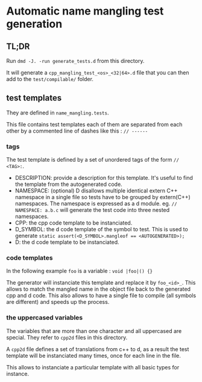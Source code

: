 # Automatic name mangling test generation

## TL;DR

Run `dmd -J. -run generate_tests.d` from this directory.

It will generate a `cpp_mangling_test_<os>_<32|64>.d` file that you can then add
to the `test/compilable/` folder.

## test templates

They are defined in `name_mangling.tests`.

This file contains test templates each of them are separated from each other by a commented line of dashes like this :
`// ------`

### tags

The test template is defined by a set of unordered tags of the form `// <TAG>:`.

* DESCRIPTION: provide a description for this template. It's useful to find the template from the autogenerated code.
* NAMESPACE: (optional) D disallows multiple identical extern C++ namespace in a single file so tests have to be grouped by extern(C++) namespaces. The namespace is expressed as a d module. eg. `// NAMESPACE: a.b.c` will generate the test code into three nested namespaces.
* CPP: the cpp code template to be instanciated.
* D_SYMBOL: the d code template of the symbol to test. This is used to generate `static assert(<D_SYMBOL>.mangleof == <AUTOGENERATED>);`
* D: the d code template to be instanciated.

### code templates

In the following example `foo` is a variable :
`void |foo|() {}`

The generator will instanciate this template and replace it by `foo_<id>_`. This allows to match the mangled name in the object file back to the generated cpp and d code. This also allows to have a single file to compile (all symbols are different) and speeds up the process.

### the uppercased variables

The variables that are more than one character and all uppercased are special. They refer to `cpp2d` files in this directory.

A `cpp2d` file defines a set of translations from c++ to d, as a result the test template will be instanciated many times, once for each line in the file.

This allows to instanciate a particular template with all basic types for instance.
